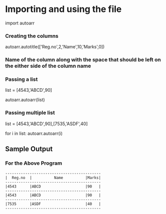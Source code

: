 # Importing  and using the file
import autoarr

### Creating the columns
autoarr.autotitle(['Reg.no',2,'Name',10,'Marks',0]) 
### Name of the column along with the space that should be left on the either side of the column name

### Passing a list
list = [4543,'ABCD',90]

autoarr.autoarr(list)

### Passing multiple list
list = [4543,'ABCD',90],[7535,'ASDF',40]

for i in list:
    autoarr.autoarr(i)

## Sample Output
### For the Above Program
```
-------------------------------------------
|  Reg.no  |          Name          |Marks|
-------------------------------------------
|4543      |ABCD                    |90   |
-------------------------------------------
|4543      |ABCD                    |90   |
-------------------------------------------
|7535      |ASDF                    |40   |
-------------------------------------------
```